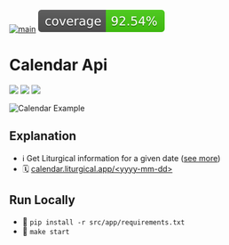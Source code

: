 [![main](https://github.com/liturgical-app/calendar-api/actions/workflows/main.yaml/badge.svg)](https://github.com/liturgical-app/calendar-api/actions/workflows/main.yaml)
<a><img src="./src/resources/coverage/coverage.svg"></a>

# Calendar Api
<a href="https://www.python.org/"><img src="https://img.shields.io/badge/python-2a3035?logo=python&logoColor=ffdd54"></a>
<a href="https://github.com/features/actions"><img src="https://img.shields.io/badge/github%20actions-%232a3035.svg?logo=githubactions&logoColor=blue"></a>
<a href="https://render.com/"><img src="https://img.shields.io/badge/Render-%232a3035.svg?logo=render&logoColor=green"></a>

<img alt="Calendar Example" width=640 src="https://github.com/liturgical-app/calendar-api/assets/34093915/2044cadb-d18c-4b9c-ba4c-1668689319d3">

## Explanation
- ℹ️ Get Liturgical information for a given date ([see more](https://pypi.org/project/liturgical-calendar/))
- 🗓️ [calendar.liturgical.app/\<yyyy-mm-dd>](https://calendar.liturgical.app/today)

## Run Locally
- 🔧 `pip install -r src/app/requirements.txt`
- 🚀 `make start`